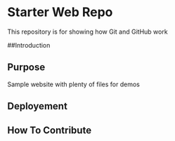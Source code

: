 # Starter Web Repo

This repository is for showing how Git and GitHub work

##Introduction


## Purpose

Sample website with plenty of files for demos

## Deployement

## How To Contribute